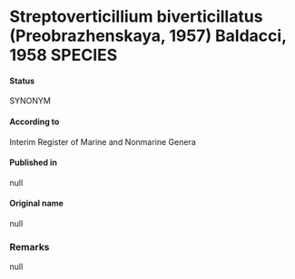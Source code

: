 # Streptoverticillium biverticillatus (Preobrazhenskaya, 1957) Baldacci, 1958 SPECIES

#### Status
SYNONYM

#### According to
Interim Register of Marine and Nonmarine Genera

#### Published in
null

#### Original name
null

### Remarks
null